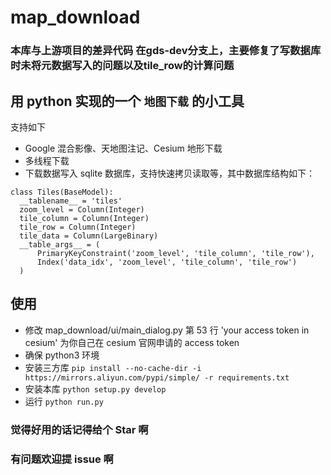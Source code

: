 # map_download


### 本库与上游项目的差异代码 在gds-dev分支上，主要修复了写数据库时未将元数据写入的问题以及tile_row的计算问题

## 用 python 实现的一个 `地图下载` 的小工具
支持如下
- Google 混合影像、天地图注记、Cesium 地形下载
- 多线程下载
- 下载数据写入 sqlite 数据库，支持快速拷贝读取等，其中数据库结构如下：
```
class Tiles(BaseModel):
  __tablename__ = 'tiles'
  zoom_level = Column(Integer)
  tile_column = Column(Integer)
  tile_row = Column(Integer)
  tile_data = Column(LargeBinary)
  __table_args__ = (
      PrimaryKeyConstraint('zoom_level', 'tile_column', 'tile_row'),
      Index('data_idx', 'zoom_level', 'tile_column', 'tile_row')
  )
```

## 使用
- 修改 map_download/ui/main_dialog.py 第 53 行 'your access token in cesium' 为你自己在 cesium 官网申请的 access token
- 确保 python3 环境
- 安装三方库 `pip install --no-cache-dir -i https://mirrors.aliyun.com/pypi/simple/ -r requirements.txt`
- 安装本库 `python setup.py develop`
- 运行 `python run.py`


### 觉得好用的话记得给个 Star 啊
### 有问题欢迎提 issue 啊
